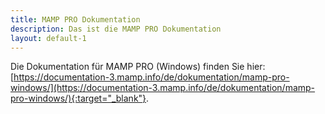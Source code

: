 ```yaml
---
title: MAMP PRO Dokumentation
description: Das ist die MAMP PRO Dokumentation
layout: default-1
---
```


Die Dokumentation für MAMP PRO (Windows) finden Sie hier: [https://documentation-3.mamp.info/de/dokumentation/mamp-pro-windows/](https://documentation-3.mamp.info/de/dokumentation/mamp-pro-windows/){:target="_blank"}.
